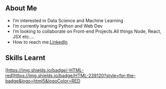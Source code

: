 ## About Me
-  I’m interested in Data Science and Machine Learning
-  I’m currently learning Python and Web Dev
-  I’m looking to collaborate on Front-end Projects.All things Node, React, JSX etc....
-  How to reach me:[LinkedIn]([url](https://www.linkedin.com/in/kelly-serika-1272661a4/))
## Skills Learnt
[https://img.shields.io/badge/-HTML-red]https://img.shields.io/badge/HTML-239120?style=for-the-badge&logo=html5&logoColor=RED
